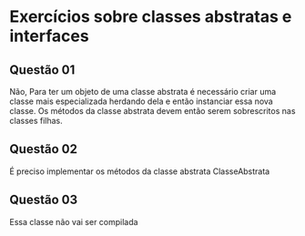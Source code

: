 # Exercícios sobre classes abstratas e interfaces

## Questão 01

Não, Para ter um objeto de uma classe abstrata é necessário
criar uma classe mais especializada herdando dela e então instanciar
essa nova classe. Os métodos da classe abstrata devem então serem sobrescritos nas classes filhas.

## Questão 02

É preciso implementar os métodos da classe abstrata ClasseAbstrata

## Questão 03

Essa classe não vai ser compilada



